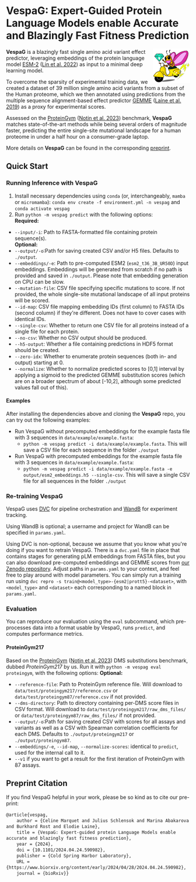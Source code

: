 
# VespaG: Expert-Guided Protein Language Models enable Accurate and Blazingly Fast Fitness Prediction

<img align="right" src="images/vespag.png" alt="image" height="20%" width="20%" />

**VespaG** is a blazingly fast single amino acid variant effect predictor, leveraging embeddings of the protein language model [ESM-2](https://github.com/facebookresearch/esm) ([Lin et al. 2022](https://www.science.org/doi/abs/10.1126/science.ade2574)) as input to a minimal deep learning model. 

To overcome the sparsity of experimental training data, we created a dataset of 39 million single amino acid variants from a subset of the Human proteome, which we then annotated using predictions from the multiple sequence alignment-based effect predictor [GEMME](http://www.lcqb.upmc.fr/GEMME/Home.html) ([Laine et al. 2019](https://doi.org/10.1093/molbev/msz179)) as a proxy for experimental scores. 

Assessed on the [ProteinGym](https://proteingym.org) ([Notin et al. 2023](https://www.biorxiv.org/content/10.1101/2023.12.07.570727v1)) benchmark, **VespaG** matches state-of-the-art methods while being several orders of magnitude faster, predicting the entire single-site mutational landscape for a human proteome in under a half hour on a consumer-grade laptop.

More details on **VespaG** can be found in the corresponding [preprint](https://doi.org/10.1101/2024.04.24.590982).

## Quick Start
### Running Inference with VespaG
1. Install necessary dependencies using `conda` (or, interchangeably, `mamba` or `micromamba`): `conda env create -f environment.yml -n vespag` and `conda activate vespag`
2. Run `python -m vespag predict` with the following options:  
**Required:**
- `--input/-i`: Path to FASTA-formatted file containing protein sequence(s).  
**Optional:**
- `--output/-o`:Path for saving created CSV and/or H5 files. Defaults to `./output`.
- `--embeddings/-e`: Path to pre-computed ESM2 (`esm2_t36_3B_UR50D`) input embeddings. Embeddings will be generated from scratch if no path is provided and saved in `./output`. Please note that embedding generation on CPU can be slow.
- `--mutation-file`: CSV file specifying specific mutations to score. If not provided, the whole single-site mutational landscape of all input proteins will be scored.
- `--id-map`: CSV file mapping embedding IDs (first column) to FASTA IDs (second column) if they're different. Does not have to cover cases with identical IDs.
- `--single-csv`: Whether to return one CSV file for all proteins instead of a single file for each protein.
- `--no-csv`: Whether no CSV output should be produced.
- `--h5-output`: Whether a file containing predictions in HDF5 format should be created.
- `--zero-idx`: Whether to enumerate protein sequences (both in- and output) starting at 0.
- `--normalize`: Whether to normalize predicted scores to [0,1] interval by applying a sigmoid to the predicted GEMME substitution scores (which are on a broader spectrum of about [-10,2], although some predicted values fall out of this).

#### Examples

After installing the dependencies above and cloning the **VespaG** repo, you can try out the following examples:
- Run VespaG without precomputed embeddings for the example fasta file with 3 sequences in `data/example/example.fasta`: 
    - `python -m vespag predict -i data/example/example.fasta`. This will save a CSV file for each sequence in the folder `./output`
- Run VespaG with precomputed embeddings for the example fasta file with 3 sequences in `data/example/example.fasta`: 
    - `python -m vespag predict -i data/example/example.fasta -e output/esm2_embeddings.h5 --single-csv`. This will save a single CSV file for all sequences in the folder `./output`

### Re-training VespaG
VespaG uses [DVC](https://dvc.org/) for pipeline orchestration and [WandB](https://wandb.ai/) for experiment tracking. 

Using WandB is optional; a username and project for WandB can be specified in `params.yaml`.

Using DVC is non-optional, because we assume that you know what you're doing if you want to retrain VespaG. There is a `dvc.yaml` file in place that contains stages for generating pLM embeddings from FASTA files, but you can also download pre-computed embeddings and GEMME scores from [our Zenodo repository](https://doi.org/10.5281/zenodo.11085958). Adjust paths in `params.yaml` to your context, and feel free to play around with model parameters. You can simply run a training run using `dvc repro -s train@<model_type>-{esm2|prott5}-<dataset>`, with `<model_type>` and `<dataset>` each corresponding to a named block in `params.yaml`.

### Evaluation
You can reproduce our evaluation using the `eval` subcommand, which pre-processes data into a format usable by VespaG, runs `predict`, and computes performance metrics.

#### ProteinGym217
Based on the [ProteinGym](https://proteingym.org) ([Notin et al. 2023](https://www.biorxiv.org/content/10.1101/2023.12.07.570727v1)) DMS substitutions benchmark, dubbed _ProteinGym217_ by us. Run it with `python -m vespag eval proteingym`, with the following options:
**Optional:**
- `--reference-file`: Path to ProteinGym reference file. Will download to `data/test/proteingym217/reference.csv` or `data/test/proteingym87/reference.csv` if not provided.
- `--dms-directory`: Path to directory containing per-DMS score files in CSV format. Will download to `data/test/proteingym217/raw_dms_files/` or `data/test/proteingym87/raw_dms_files/` if not provided.
- `--output/-o`:Path for saving created CSV with scores for all assays and variants as well as a CSV with Spearman correlation coefficients for each DMS. Defaults to `./output/proteingym217` or `./output/proteingym87`.
- `--embeddings/-e`, `--id-map`, `--normalize-scores`: identical to `predict`, used for the internal call to it.
- `--v1` if you want to get a result for the first iteration of ProteinGym with 87 assays.

## Preprint Citation
If you find VespaG helpful in your work, please be so kind as to cite our pre-print:
```
@article{vespag,
	author = {Celine Marquet and Julius Schlensok and Marina Abakarova and Burkhard Rost and Elodie Laine},
	title = {VespaG: Expert-guided protein Language Models enable accurate and blazingly fast fitness prediction},
	year = {2024},
	doi = {10.1101/2024.04.24.590982},
	publisher = {Cold Spring Harbor Laboratory},
	URL = {https://www.biorxiv.org/content/early/2024/04/28/2024.04.24.590982},
	journal = {bioRxiv}}
```
